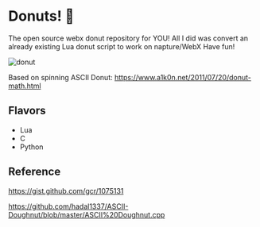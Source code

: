 # Donuts! 🍩

The open source webx donut repository for YOU!
All I did was convert an already existing Lua donut script to work on napture/WebX
Have fun!

![donut](screenshot/donut.gif)

Based on spinning ASCII Donut: https://www.a1k0n.net/2011/07/20/donut-math.html

## Flavors

* Lua
* C
* Python

## Reference

https://gist.github.com/gcr/1075131

https://github.com/hadal1337/ASCII-Doughnut/blob/master/ASCII%20Doughnut.cpp

